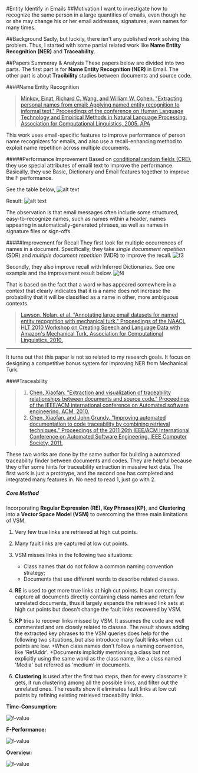 #Entity Identify in Emails
##Motivation
I want to investigate how to recognize the same person in a large quantities of emails, even though he or she may change his 
or her email addresses, signatures, even names for many times.

##Background
Sadly, but luckily, there isn't any published work solving this problem. Thus, I started with some partial related work like __Name Entity Recognition (NER)__ and __Traceability__.

##Papers Summeray & Analysis
These papers below are divided into two parts. The first part is for __Name Entity Recognition (NER)__ in Email. The other part is about __Tracibility__ studies between documents and source code.

####Name Entity Recognition
>[Minkov, Einat, Richard C. Wang, and William W. Cohen. "Extracting personal names from email: Applying named entity recognition to informal text." Proceedings of the conference on Human Language Technology and Empirical Methods in Natural Language Processing. Association for Computational Linguistics, 2005.
APA	](http://dl.acm.org/citation.cfm?id=1220631)

This work uses email-specific features to improve performance of person name recognizers for emails, and also use a recall-enhancing method to exploit name repetition across multiple documents.

#####Performance Improvement
Based on [conditional random fields (CRE)](https://en.wikipedia.org/wiki/Conditional_random_field), they use special attributes of emalil text to improve the performance.  Basically, they use Basic, Dictionary and Email features together to improve the F performance.

See the table below, 
![alt text](https://raw.githubusercontent.com/dichen001/Paper-Reading/master/img/t2.png "t2")

Result:
![alt text](https://raw.githubusercontent.com/dichen001/Paper-Reading/master/img/t3.png "t3")

The observation is that email messages often include some structured, easy-to-recognize names, such as names within a header, names appearing in automatically-generated phrases, as well as names in signature files or sign-offs. 


#####Improvement for Recall
They first look for multiple occurrences of names in a document.  Specifically, they take *single documment repetition* (SDR) and *multiple document repetition* (MDR) to improve the recall.
![f3](https://raw.githubusercontent.com/dichen001/Paper-Reading/master/img/f3.png "f3")

Secondly, they also improve recall with Inferred Dictionaries. See one example and the improvement result below.
![f4](https://raw.githubusercontent.com/dichen001/Paper-Reading/master/img/f4.png "f4")

That is based on the fact that a word *w* has appeared somewhere in a context that clearly indicates that it is a name does not increase the probability that it will be classified as a name in other, more ambiguous contexts.
      
>[Lawson, Nolan, et al. "Annotating large email datasets for named entity recognition with mechanical turk." Proceedings of the NAACL HLT 2010 Workshop on Creating Speech and Language Data with Amazon's Mechanical Turk. Association for Computational Linguistics, 2010.](http://dl.acm.org/citation.cfm?id=1866708&CFID=745380705&CFTOKEN=38686733)

---
It turns out that this paper is not so related to my research goals.  It focus on designing a competitive bonus system for improving NER from Mechanical Turk.

####Traceability
>1. [Chen, Xiaofan. "Extraction and visualization of traceability relationships between documents and source code." Proceedings of the IEEE/ACM international conference on Automated software engineering. ACM, 2010.](http://dl.acm.org/citation.cfm?id=1859098)
>2. [Chen, Xiaofan, and John Grundy. "Improving automated documentation to code traceability by combining retrieval techniques." Proceedings of the 2011 26th IEEE/ACM International Conference on Automated Software Engineering. IEEE Computer Society, 2011.](http://dl.acm.org/citation.cfm?id=2190177)

These two works are done by the same author for building a automated traceability finder between documents and codes.  They are helpful because they offer some hints for traceability extraction in massive text data.  The first work is just a prototype, and the second one has completed and integrated many features in.  No need to read 1, just go with 2.

##### Core Method  
Incorporating **Regular Expression (RE), Key Phrases(KP)**, and **Clustering** into a **Vector Space Model (VSM)** to overcoming the three main limitations of VSM. 
  1. Very few true links are retrieved at high cut points. 
  2. Many fault links are captured at low cut points. 
  3. VSM misses links in the following two situations: 
     + Class names that do not follow a common naming convention strategy; 
     + Documents that use different words to describe related classes. 

1. **RE** is used to get more true links at high cut points. It can correctly capture all documents directly containing class names and return few unrelated documents, thus it largely expands the retrieved link sets at high cut points but doesn't change the fault links recovered by VSM.

2. **KP** tries to recover links missed by VSM.  It assumes the code are well commented and are closely related to classes.  The result shows  adding the extracted key phrases to the VSM queries does help for the following two situations, but also introduce many fault links when cut points are low.
  +When class names don't follow a naming convention, like 'RefAddr'.
  +Documents implicitly mentioning a class but not explicitly using the same word as the class name, like a class named 'Media' but referred as 'medium' in documents.

3. **Clustering** is used after the first two steps, then for every classname it gets, it run clustering among all the possible links, and filter out the unrelated ones. The results show it eliminates fault links at low cut points by refining existing retrieved traceability links.

**Time-Consumption:**

![f-value](https://raw.githubusercontent.com/dichen001/Paper-Reading/master/img/time.png)

**F-Performance:**

![f-value](https://raw.githubusercontent.com/dichen001/Paper-Reading/master/img/f.png)

**Overview:**

![f-value](https://raw.githubusercontent.com/dichen001/Paper-Reading/master/img/sys.png)
